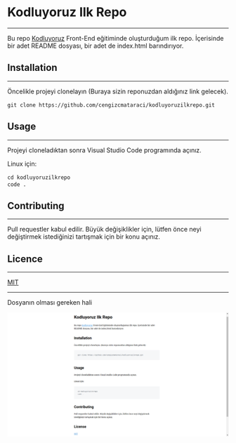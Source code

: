 # Kodluyoruz Ilk Repo
---
Bu repo [Kodluyoruz](https://www.kodluyoruz.org) Front-End eğitiminde oluşturduğum ilk repo. İçerisinde bir adet README dosyası, bir adet de index.html barındırıyor.
## Installation
---
Öncelikle projeyi clonelayın (Buraya sizin reponuzdan aldığınız link gelecek).

```
git clone https://github.com/cengizcmataraci/kodluyoruzilkrepo.git
```
## Usage
---
Projeyi cloneladıktan sonra Visual Studio Code programında açınız.

Linux için: 

```
cd kodluyoruzilkrepo
code .
```

## Contributing
---
Pull requestler kabul edilir. Büyük değişiklikler için, lütfen önce neyi değiştirmek istediğinizi tartışmak için bir konu açınız.

## Licence
---
[MIT](https://choosealicense.com/licenses/mit/)

---
Dosyanın olması gereken hali

![Repo](https://raw.githubusercontent.com/Kodluyoruz/taskforce/main/git/odev1/figures/markdown.png)
